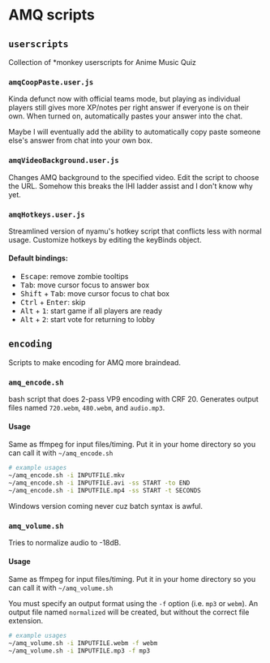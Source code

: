 # AMQ scripts

## `userscripts`

Collection of \*monkey userscripts for Anime Music Quiz

### `amqCoopPaste.user.js`

Kinda defunct now with official teams mode, but playing as individual players still gives more XP/notes per right answer if everyone is on their own.
When turned on, automatically pastes your answer into the chat.

Maybe I will eventually add the ability to automatically copy paste someone else's answer from chat into your own box.

### `amqVideoBackground.user.js`

Changes AMQ background to the specified video. Edit the script to choose the URL. Somehow this breaks the IHI ladder assist and I don't know why yet.

### `amqHotkeys.user.js`

Streamlined version of nyamu's hotkey script that conflicts less with normal usage. Customize hotkeys by editing the keyBinds object.

#### Default bindings:

- <kbd>Escape</kbd>: remove zombie tooltips
- <kbd>Tab</kbd>: move cursor focus to answer box
- <kbd>Shift</kbd> + <kbd>Tab</kbd>: move cursor focus to chat box
- <kbd>Ctrl</kbd> + <kbd>Enter</kbd>: skip
- <kbd>Alt</kbd> + <kbd>1</kbd>: start game if all players are ready
- <kbd>Alt</kbd> + <kbd>2</kbd>: start vote for returning to lobby


## `encoding`

Scripts to make encoding for AMQ more braindead.

### `amq_encode.sh`

bash script that does 2-pass VP9 encoding with CRF 20. Generates output files named `720.webm`, `480.webm`, and `audio.mp3`.

#### Usage

Same as ffmpeg for input files/timing. Put it in your home directory so you can call it with `~/amq_encode.sh`

```bash
# example usages
~/amq_encode.sh -i INPUTFILE.mkv
~/amq_encode.sh -i INPUTFILE.avi -ss START -to END
~/amq_encode.sh -i INPUTFILE.mp4 -ss START -t SECONDS
```

Windows version coming never cuz batch syntax is awful.

### `amq_volume.sh`

Tries to normalize audio to -18dB.

#### Usage

Same as ffmpeg for input files/timing. Put it in your home directory so you can call it with `~/amq_volume.sh`

You must specify an output format using the `-f` option (i.e. `mp3` or `webm`). An output file named `normalized` will be created, but without the correct file extension.

```bash
# example usages
~/amq_volume.sh -i INPUTFILE.webm -f webm
~/amq_volume.sh -i INPUTFILE.mp3 -f mp3
```
